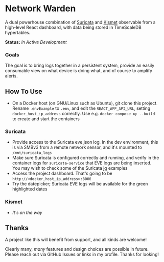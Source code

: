 # Network Warden
A dual powerhouse combination of [Suricata](https://suricata.io/) and [Kismet](https://kismetwireless.net) observable from a high-level React dashboard, with data being stored in TimeScaleDB hypertables.  

**Status:** *In Active Development*

### Goals
The goal is to bring logs together in a persistent system, provide an easily consumable view on what device is doing what, and of course to amplify alerts.


## How To Use
- On a Docker host (on GNU/Linux such as Ubuntu), git clone this project.  Rename `.envExample` to `.env`, and edit the `REACT_APP_API_URL`, setting `docker_host_ip_address` correctly.  Use e.g. `docker compose up --build` to create and start the containers

### Suricata
- Provide access to the Suricata eve.json log.  In the dev environment, this is via SMBv3 from a remote network sensor, and it's mounted to `/mnt/suricata_logs`
- Make sure Suricata is configured correctly and running, and verify in the container logs for `suricata-service` that EVE logs are being inserted.  You may wish to check some of the Suricata [jq](https://docs.suricata.io/en/latest/output/eve/eve-json-examplesjq.html) examples
- Access the project dashboard.  That's going to be `http://<docker_host_ip_address>:3000`
- Try the datepicker; Suricata EVE logs will be available for the green highlighted dates

### Kismet
- *It's on the way* 


## Thanks
A project like this will benefit from support, and all kinds are welcome!  

Clearly many, *many* features and design choices are possible in future.  
Please reach out via GitHub Issues or links in my profile.  Thanks for looking!

